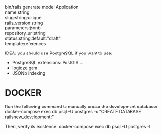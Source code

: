 bin/rails generate model Application \
  name:string \
  slug:string:unique \
  rails_version:string \
  parameters:jsonb \
  repository_url:string \
  status:string:default:"draft" \
  template:references


IDEA: you should use PostgreSQL if you want to use:
- PostgreSQL extensions: PostGIS....
- logidze gem
- JSONb indexing




# DOCKER
Run the following command to manually create the development database:
docker-compose exec db psql -U postgres -c "CREATE DATABASE railsnew_development;"

Then, verify its existence:
docker-compose exec db psql -U postgres -l

